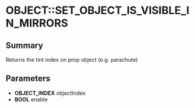 # OBJECT::SET_OBJECT_IS_VISIBLE_IN_MIRRORS

## Summary
Returns the tint index on prop object (e.g. parachute)

## Parameters
* **OBJECT_INDEX** objectIndex
* **BOOL** enable